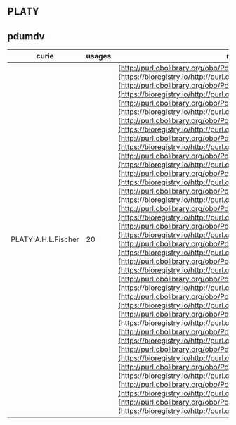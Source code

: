 # `PLATY`

## pdumdv

| curie               |   usages | nodes                                                                                                                                                                                                                                                                                                                                                                                                                                                                                                                                                                                                                                                                                                                                                                                                                                                                                                                                                                                                                                                                                                                                                                                                                                                                                                                                                                                                                                                                                                                                                                                                                                                                                                                                                                                                                                                                                                                                                                                                                                                                                                                                                                                                                                                                                                                                                                                                                                                                      |
|---------------------|----------|----------------------------------------------------------------------------------------------------------------------------------------------------------------------------------------------------------------------------------------------------------------------------------------------------------------------------------------------------------------------------------------------------------------------------------------------------------------------------------------------------------------------------------------------------------------------------------------------------------------------------------------------------------------------------------------------------------------------------------------------------------------------------------------------------------------------------------------------------------------------------------------------------------------------------------------------------------------------------------------------------------------------------------------------------------------------------------------------------------------------------------------------------------------------------------------------------------------------------------------------------------------------------------------------------------------------------------------------------------------------------------------------------------------------------------------------------------------------------------------------------------------------------------------------------------------------------------------------------------------------------------------------------------------------------------------------------------------------------------------------------------------------------------------------------------------------------------------------------------------------------------------------------------------------------------------------------------------------------------------------------------------------------------------------------------------------------------------------------------------------------------------------------------------------------------------------------------------------------------------------------------------------------------------------------------------------------------------------------------------------------------------------------------------------------------------------------------------------------|
| PLATY:A.H.L.Fischer |       20 | [http://purl.obolibrary.org/obo/PdumDv:0000100](https://bioregistry.io/http://purl.obolibrary.org/obo/PdumDv:0000100), [http://purl.obolibrary.org/obo/PdumDv:0000200](https://bioregistry.io/http://purl.obolibrary.org/obo/PdumDv:0000200), [http://purl.obolibrary.org/obo/PdumDv:0000300](https://bioregistry.io/http://purl.obolibrary.org/obo/PdumDv:0000300), [http://purl.obolibrary.org/obo/PdumDv:0000400](https://bioregistry.io/http://purl.obolibrary.org/obo/PdumDv:0000400), [http://purl.obolibrary.org/obo/PdumDv:0000500](https://bioregistry.io/http://purl.obolibrary.org/obo/PdumDv:0000500), [http://purl.obolibrary.org/obo/PdumDv:0000600](https://bioregistry.io/http://purl.obolibrary.org/obo/PdumDv:0000600), [http://purl.obolibrary.org/obo/PdumDv:0000700](https://bioregistry.io/http://purl.obolibrary.org/obo/PdumDv:0000700), [http://purl.obolibrary.org/obo/PdumDv:0000800](https://bioregistry.io/http://purl.obolibrary.org/obo/PdumDv:0000800), [http://purl.obolibrary.org/obo/PdumDv:0000900](https://bioregistry.io/http://purl.obolibrary.org/obo/PdumDv:0000900), [http://purl.obolibrary.org/obo/PdumDv:0001000](https://bioregistry.io/http://purl.obolibrary.org/obo/PdumDv:0001000), [http://purl.obolibrary.org/obo/PdumDv:0001100](https://bioregistry.io/http://purl.obolibrary.org/obo/PdumDv:0001100), [http://purl.obolibrary.org/obo/PdumDv:0001200](https://bioregistry.io/http://purl.obolibrary.org/obo/PdumDv:0001200), [http://purl.obolibrary.org/obo/PdumDv:0001300](https://bioregistry.io/http://purl.obolibrary.org/obo/PdumDv:0001300), [http://purl.obolibrary.org/obo/PdumDv:0001410](https://bioregistry.io/http://purl.obolibrary.org/obo/PdumDv:0001410), [http://purl.obolibrary.org/obo/PdumDv:0001510](https://bioregistry.io/http://purl.obolibrary.org/obo/PdumDv:0001510), [http://purl.obolibrary.org/obo/PdumDv:0001520](https://bioregistry.io/http://purl.obolibrary.org/obo/PdumDv:0001520), [http://purl.obolibrary.org/obo/PdumDv:0001530](https://bioregistry.io/http://purl.obolibrary.org/obo/PdumDv:0001530), [http://purl.obolibrary.org/obo/PdumDv:0001540](https://bioregistry.io/http://purl.obolibrary.org/obo/PdumDv:0001540), [http://purl.obolibrary.org/obo/PdumDv:0001550](https://bioregistry.io/http://purl.obolibrary.org/obo/PdumDv:0001550), [http://purl.obolibrary.org/obo/PdumDv:0001600](https://bioregistry.io/http://purl.obolibrary.org/obo/PdumDv:0001600) |
